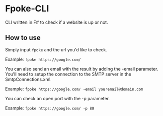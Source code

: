 # Fpoke-CLI
CLI written in F# to check if a website is up or not.

## How to use
Simply input  `fpoke` and the url you'd like to check.

Example:
 `fpoke https://google.com/`
 
You can also send an email with the result by adding the -email parameter. You'll need to setup the connection to the SMTP server in the SmtpConnections.xml.

Example:
`fpoke https://google.com/ -email youremail@domain.com`

You can check an open port with the -p parameter.

Example:
`fpoke https://google.com/ -p 80`
